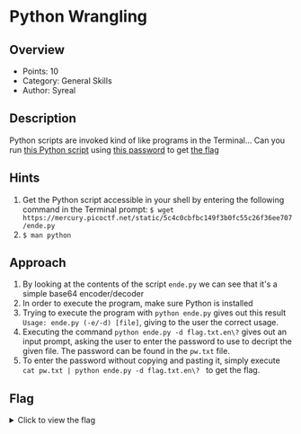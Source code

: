 # Python Wrangling

## Overview

* Points: 10
* Category: General Skills
* Author: Syreal

## Description
Python scripts are invoked kind of like programs in the Terminal... Can you run [this Python script](https://mercury.picoctf.net/static/5c4c0cbfbc149f3b0fc55c26f36ee707/ende.py) using [this password](https://mercury.picoctf.net/static/5c4c0cbfbc149f3b0fc55c26f36ee707/pw.txt) to get [the flag](https://mercury.picoctf.net/static/5c4c0cbfbc149f3b0fc55c26f36ee707/flag.txt.en?)

## Hints

1. Get the Python script accessible in your shell by entering the following command in the Terminal prompt: `$ wget https://mercury.picoctf.net/static/5c4c0cbfbc149f3b0fc55c26f36ee707/ende.py`
2. `$ man python`

## Approach

1. By looking at the contents of the script `ende.py` we can see that it's a simple base64 encoder/decoder 
2. In order to execute the program, make sure Python is installed
3. Trying to execute the program with `python ende.py` gives out this result `Usage: ende.py (-e/-d) [file]`, giving to the user the correct usage.
4. Executing the command `python ende.py -d flag.txt.en\?` gives out an input prompt, asking the user to enter the password to use to decript the given file. The password can be found in the `pw.txt` file.
5. To enter the password without copying and pasting it, simply execute `cat pw.txt | python ende.py -d flag.txt.en\? ` to get the flag.

## Flag

<details>
<summary>Click to view the flag</summary>

__picoCTF{4p0110_1n_7h3_h0us3_192ee2db}__
</details>